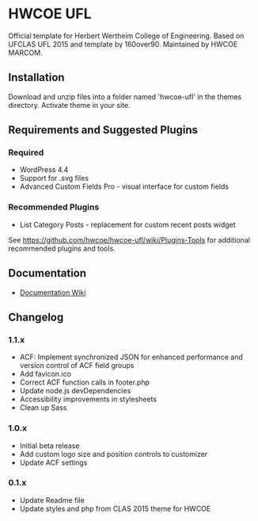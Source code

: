 HWCOE UFL 
================

Official template for Herbert Wertheim College of Engineering. Based on UFCLAS UFL 2015 and template by 160over90. Maintained by HWCOE MARCOM.

Installation
-------------

Download and unzip files into a folder named 'hwcoe-ufl' in the themes directory. Activate theme in your site.


Requirements and Suggested Plugins
-----------------------------------

### Required

- WordPress 4.4
- Support for .svg files
- Advanced Custom Fields Pro - visual interface for custom fields 

### Recommended Plugins

- List Category Posts - replacement for custom recent posts widget

See https://github.com/hwcoe/hwcoe-ufl/wiki/Plugins-Tools for additional recommended plugins and tools.

Documentation
--------------

- [Documentation Wiki](https://github.com/hwcoe/hwcoe-ufl/wiki)

Changelog
---------
### 1.1.x

- ACF: Implement synchronized JSON for enhanced performance and version control of ACF field groups
- Add favicon.ico
- Correct ACF function calls in footer.php
- Update node.js devDependencies
- Accessibility improvements in stylesheets
- Clean up Sass

### 1.0.x

- Initial beta release
- Add custom logo size and position controls to customizer
- Update ACF settings

### 0.1.x

- Update Readme file
- Update styles and php from CLAS 2015 theme for HWCOE